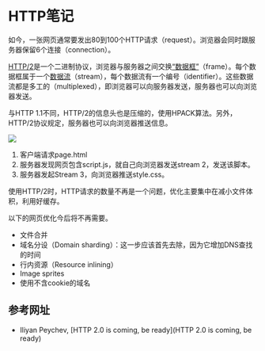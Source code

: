 # HTTP笔记

如今，一张网页通常要发出80到100个HTTP请求（request）。浏览器会同时跟服务器保留6个连接（connection）。

[HTTP/2](http://http2.github.io/http2-spec/)是一个二进制协议，浏览器与服务器之间交换[“数据框”](http://http2.github.io/http2-spec/#FramingLayer)（frame）。每个数据框属于一个[数据流](http://http2.github.io/http2-spec/#StreamsLayer)（stream），每个数据流有一个编号（identifier）。这些数据流都是多工的（multiplexed），即浏览器可以向服务器发送，服务器也可以向浏览器发送。

与HTTP 1.1不同，HTTP/2的信息头也是压缩的，使用HPACK算法。另外，HTTP/2协议规定，服务器也可以向浏览器推送信息。

![](http-connection-2014-12-06.png)

1. 客户端请求page.html
2. 服务器发现网页包含script.js，就自己向浏览器发送stream 2，发送该脚本。
3. 服务器发起Stream 3，向浏览器推送style.css。

使用HTTP/2时，HTTP请求的数量不再是一个问题，优化主要集中在减小文件体积，利用好缓存。

以下的网页优化今后将不再需要。

- 文件合并
- 域名分设（Domain sharding）：这一步应该首先去除，因为它增加DNS查找的时间
- 行内资源（Resource inlining）
- Image sprites
- 使用不含cookie的域名

## 参考网址

- Iliyan Peychev, [HTTP 2.0 is coming, be ready](HTTP 2.0 is coming, be ready)
